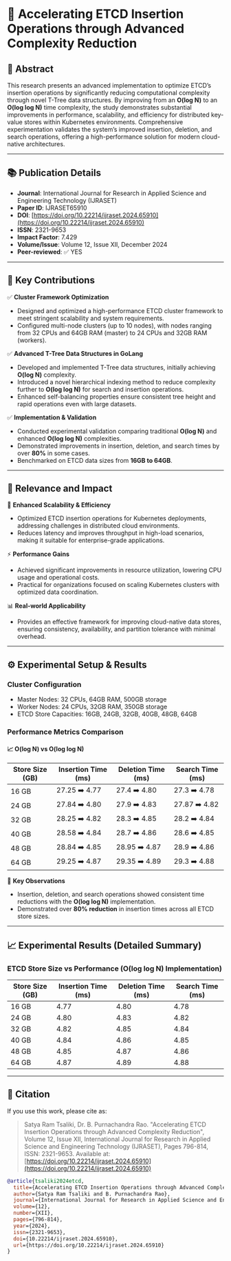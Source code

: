 # 🚀 Accelerating ETCD Insertion Operations through Advanced Complexity Reduction

## 📝 Abstract

This research presents an advanced implementation to optimize ETCD’s insertion operations by significantly reducing computational complexity through novel T-Tree data structures. By improving from an **O(log N)** to an **O(log log N)** time complexity, the study demonstrates substantial improvements in performance, scalability, and efficiency for distributed key-value stores within Kubernetes environments. Comprehensive experimentation validates the system’s improved insertion, deletion, and search operations, offering a high-performance solution for modern cloud-native architectures.

---

## 📚 Publication Details

- **Journal**: International Journal for Research in Applied Science and Engineering Technology (IJRASET)  
- **Paper ID**: IJRASET65910  
- **DOI**: [https://doi.org/10.22214/ijraset.2024.65910](https://doi.org/10.22214/ijraset.2024.65910)  
- **ISSN**: 2321-9653  
- **Impact Factor**: 7.429  
- **Volume/Issue**: Volume 12, Issue XII, December 2024  
- **Peer-reviewed**: ✅ YES  

---

## 🌟 Key Contributions

✅ **Cluster Framework Optimization**  
- Designed and optimized a high-performance ETCD cluster framework to meet stringent scalability and system requirements.  
- Configured multi-node clusters (up to 10 nodes), with nodes ranging from 32 CPUs and 64GB RAM (master) to 24 CPUs and 32GB RAM (workers).  

✅ **Advanced T-Tree Data Structures in GoLang**  
- Developed and implemented T-Tree data structures, initially achieving **O(log N)** complexity.  
- Introduced a novel hierarchical indexing method to reduce complexity further to **O(log log N)** for search and insertion operations.  
- Enhanced self-balancing properties ensure consistent tree height and rapid operations even with large datasets.

✅ **Implementation & Validation**  
- Conducted experimental validation comparing traditional **O(log N)** and enhanced **O(log log N)** complexities.  
- Demonstrated improvements in insertion, deletion, and search times by over **80%** in some cases.  
- Benchmarked on ETCD data sizes from **16GB to 64GB**.

---

## 🔎 Relevance and Impact

🚀 **Enhanced Scalability & Efficiency**  
- Optimized ETCD insertion operations for Kubernetes deployments, addressing challenges in distributed cloud environments.  
- Reduces latency and improves throughput in high-load scenarios, making it suitable for enterprise-grade applications.

⚡ **Performance Gains**  
- Achieved significant improvements in resource utilization, lowering CPU usage and operational costs.  
- Practical for organizations focused on scaling Kubernetes clusters with optimized data coordination.

📊 **Real-world Applicability**  
- Provides an effective framework for improving cloud-native data stores, ensuring consistency, availability, and partition tolerance with minimal overhead.

---

## ⚙️ Experimental Setup & Results

### Cluster Configuration
- Master Nodes: 32 CPUs, 64GB RAM, 500GB storage  
- Worker Nodes: 24 CPUs, 32GB RAM, 350GB storage  
- ETCD Store Capacities: 16GB, 24GB, 32GB, 40GB, 48GB, 64GB  

### Performance Metrics Comparison  
#### 📈 O(log N) vs O(log log N)

| Store Size (GB) | Insertion Time (ms) | Deletion Time (ms) | Search Time (ms) |
|-----------------|---------------------|--------------------|------------------|
| 16 GB           | 27.25 ➡️ 4.77       | 27.4 ➡️ 4.80      | 27.3 ➡️ 4.78     |
| 24 GB           | 27.84 ➡️ 4.80       | 27.9 ➡️ 4.83      | 27.87 ➡️ 4.82    |
| 32 GB           | 28.25 ➡️ 4.82       | 28.3 ➡️ 4.85      | 28.2 ➡️ 4.84     |
| 40 GB           | 28.58 ➡️ 4.84       | 28.7 ➡️ 4.86      | 28.6 ➡️ 4.85     |
| 48 GB           | 28.84 ➡️ 4.85       | 28.95 ➡️ 4.87     | 28.9 ➡️ 4.86     |
| 64 GB           | 29.25 ➡️ 4.87       | 29.35 ➡️ 4.89     | 29.3 ➡️ 4.88     |

🔎 **Key Observations**  
- Insertion, deletion, and search operations showed consistent time reductions with the **O(log log N)** implementation.  
- Demonstrated over **80% reduction** in insertion times across all ETCD store sizes.

---

## 📈 Experimental Results (Detailed Summary)

### ETCD Store Size vs Performance (O(log log N) Implementation)

| Store Size (GB) | Insertion Time (ms) | Deletion Time (ms) | Search Time (ms) |
|-----------------|---------------------|--------------------|------------------|
| 16 GB           | 4.77                | 4.80              | 4.78             |
| 24 GB           | 4.80                | 4.83              | 4.82             |
| 32 GB           | 4.82                | 4.85              | 4.84             |
| 40 GB           | 4.84                | 4.86              | 4.85             |
| 48 GB           | 4.85                | 4.87              | 4.86             |
| 64 GB           | 4.87                | 4.89              | 4.88             |

---

## 🔖 Citation

If you use this work, please cite as:

> Satya Ram Tsaliki, Dr. B. Purnachandra Rao. "Accelerating ETCD Insertion Operations through Advanced Complexity Reduction", Volume 12, Issue XII, International Journal for Research in Applied Science and Engineering Technology (IJRASET), Pages 796-814, ISSN: 2321-9653. Available at: [https://doi.org/10.22214/ijraset.2024.65910](https://doi.org/10.22214/ijraset.2024.65910)

```bibtex
@article{tsaliki2024etcd,
  title={Accelerating ETCD Insertion Operations through Advanced Complexity Reduction},
  author={Satya Ram Tsaliki and B. Purnachandra Rao},
  journal={International Journal for Research in Applied Science and Engineering Technology (IJRASET)},
  volume={12},
  number={XII},
  pages={796-814},
  year={2024},
  issn={2321-9653},
  doi={10.22214/ijraset.2024.65910},
  url={https://doi.org/10.22214/ijraset.2024.65910}
}
